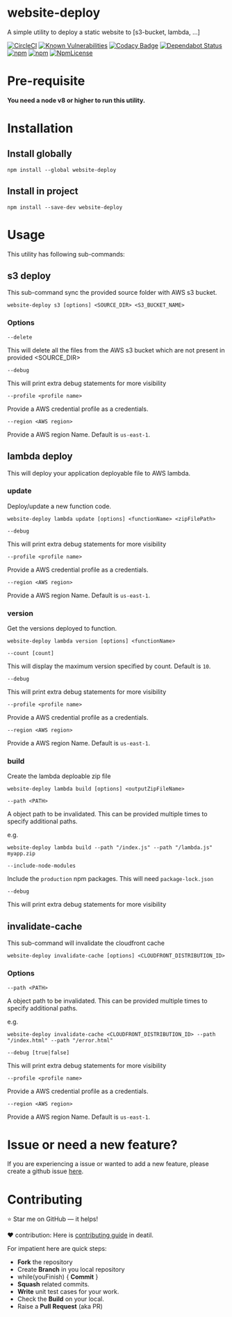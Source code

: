 # website-deploy

A simple utility to deploy a static website to [s3-bucket, lambda, ...]

[![CircleCI](https://circleci.com/gh/RishikeshDarandale/website-deploy.svg?style=svg)](https://circleci.com/gh/RishikeshDarandale/website-deploy)
[![Known Vulnerabilities](https://snyk.io/test/github/RishikeshDarandale/website-deploy/badge.svg)](https://snyk.io/test/github/RishikeshDarandale/website-deploy)
[![Codacy Badge](https://api.codacy.com/project/badge/Grade/b5521af6e43f477a85b40d146177dc32)](https://www.codacy.com/app/RishikeshDarandale/website-deploy?utm_source=github.com&amp;utm_medium=referral&amp;utm_content=RishikeshDarandale/website-deploy&amp;utm_campaign=Badge_Grade)
[![Dependabot Status](https://api.dependabot.com/badges/status?host=github&repo=RishikeshDarandale/website-deploy)](https://dependabot.com)
[![npm](https://img.shields.io/npm/v/website-deploy.svg)](https://www.npmjs.com/package/website-deploy)
[![npm](https://img.shields.io/npm/dt/website-deploy.svg)](https://www.npmjs.com/package/website-deploy)
[![NpmLicense](https://img.shields.io/npm/l/website-deploy.svg)](https://github.com/RishikeshDarandale/website-deploy/blob/master/LICENSE)

# Pre-requisite

**You need a node v8 or higher to run this utility.**

# Installation

## Install globally

```console
npm install --global website-deploy
```

## Install in project

```console
npm install --save-dev website-deploy
```

# Usage

This utility has following sub-commands:

## s3 deploy

This sub-command sync the provided source folder with AWS s3 bucket.

```console
website-deploy s3 [options] <SOURCE_DIR> <S3_BUCKET_NAME>
```

### Options

`--delete`

This will delete all the files from the AWS s3 bucket which are not present in provided <SOURCE_DIR>

`--debug`

This will print extra debug statements for more visibility

`--profile <profile name>`

Provide a AWS credential profile as a credentials.

`--region <AWS region>`

Provide a AWS region Name. Default is `us-east-1`.

## lambda deploy

This will deploy your application deployable file to AWS lambda.

### update

Deploy/update a new function code.

```console
website-deploy lambda update [options] <functionName> <zipFilePath>
```

`--debug`

This will print extra debug statements for more visibility

`--profile <profile name>`

Provide a AWS credential profile as a credentials.

`--region <AWS region>`

Provide a AWS region Name. Default is `us-east-1`.

### version

Get the versions deployed to function.

```console
website-deploy lambda version [options] <functionName>
```
`--count [count]`

This will display the maximum version specified by count. Default is `10`.

`--debug`

This will print extra debug statements for more visibility

`--profile <profile name>`

Provide a AWS credential profile as a credentials.

`--region <AWS region>`

Provide a AWS region Name. Default is `us-east-1`.

### build

Create the lambda deploable zip file

```console
website-deploy lambda build [options] <outputZipFileName>
```

`--path <PATH>`

A object path to be invalidated. This can be provided multiple times to specify additional paths.

e.g.

```console
website-deploy lambda build --path "/index.js" --path "/lambda.js" myapp.zip
```

`--include-node-modules`

Include the `production` npm packages. This will need `package-lock.json`

`--debug`

This will print extra debug statements for more visibility

## invalidate-cache

This sub-command will invalidate the cloudfront cache

```console
website-deploy invalidate-cache [options] <CLOUDFRONT_DISTRIBUTION_ID>
```

### Options

`--path <PATH>`

A object path to be invalidated. This can be provided multiple times to specify additional paths.

e.g.

```console
website-deploy invalidate-cache <CLOUDFRONT_DISTRIBUTION_ID> --path "/index.html" --path "/error.html"
```

`--debug [true|false]`

This will print extra debug statements for more visibility

`--profile <profile name>`

Provide a AWS credential profile as a credentials.

`--region <AWS region>`

Provide a AWS region Name. Default is `us-east-1`.

# Issue or need a new feature?

If you are experiencing a issue or wanted to add a new feature, please create a github issue [here][1].

# Contributing

:star: Star me on GitHub — it helps!

:heart: contribution: Here is [contributing guide][2] in deatil.

For impatient here are quick steps:

- **Fork** the repository
- Create **Branch** in you local repository
- while(youFinish) { **Commit** }
- **Squash** related commits.
- **Write** unit test cases for your work.
- Check the **Build** on your local.
- Raise a **Pull Request** (aka PR)


[1]: https://github.com/RishikeshDarandale/website-deploy/issues/new
[2]: ./CONTRIBUTING.md
